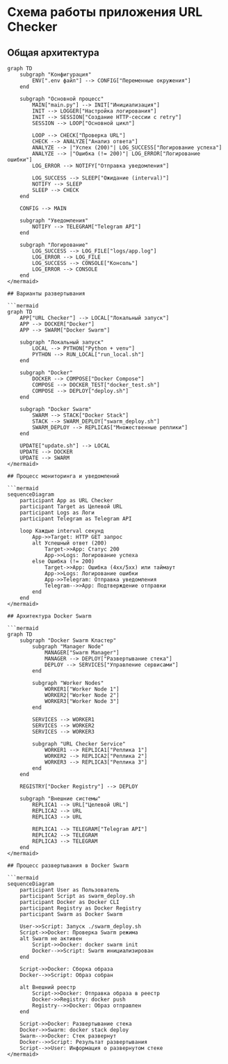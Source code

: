 # Схема работы приложения URL Checker

## Общая архитектура

```mermaid
graph TD
    subgraph "Конфигурация"
        ENV[".env файл"] --> CONFIG["Переменные окружения"]
    end

    subgraph "Основной процесс"
        MAIN["main.py"] --> INIT["Инициализация"]
        INIT --> LOGGER["Настройка логирования"]
        INIT --> SESSION["Создание HTTP-сессии с retry"]
        SESSION --> LOOP["Основной цикл"]
        
        LOOP --> CHECK["Проверка URL"]
        CHECK --> ANALYZE["Анализ ответа"]
        ANALYZE --> |"Успех (200)"| LOG_SUCCESS["Логирование успеха"]
        ANALYZE --> |"Ошибка (!= 200)"| LOG_ERROR["Логирование ошибки"]
        LOG_ERROR --> NOTIFY["Отправка уведомления"]
        
        LOG_SUCCESS --> SLEEP["Ожидание (interval)"]
        NOTIFY --> SLEEP
        SLEEP --> CHECK
    end
    
    CONFIG --> MAIN
    
    subgraph "Уведомления"
        NOTIFY --> TELEGRAM["Telegram API"]
    end
    
    subgraph "Логирование"
        LOG_SUCCESS --> LOG_FILE["logs/app.log"]
        LOG_ERROR --> LOG_FILE
        LOG_SUCCESS --> CONSOLE["Консоль"]
        LOG_ERROR --> CONSOLE
    end
</mermaid>

## Варианты развертывания

```mermaid
graph TD
    APP["URL Checker"] --> LOCAL["Локальный запуск"]
    APP --> DOCKER["Docker"]
    APP --> SWARM["Docker Swarm"]
    
    subgraph "Локальный запуск"
        LOCAL --> PYTHON["Python + venv"]
        PYTHON --> RUN_LOCAL["run_local.sh"]
    end
    
    subgraph "Docker"
        DOCKER --> COMPOSE["Docker Compose"]
        COMPOSE --> DOCKER_TEST["docker_test.sh"]
        COMPOSE --> DEPLOY["deploy.sh"]
    end
    
    subgraph "Docker Swarm"
        SWARM --> STACK["Docker Stack"]
        STACK --> SWARM_DEPLOY["swarm_deploy.sh"]
        SWARM_DEPLOY --> REPLICAS["Множественные реплики"]
    end
    
    UPDATE["update.sh"] --> LOCAL
    UPDATE --> DOCKER
    UPDATE --> SWARM
</mermaid>

## Процесс мониторинга и уведомлений

```mermaid
sequenceDiagram
    participant App as URL Checker
    participant Target as Целевой URL
    participant Logs as Логи
    participant Telegram as Telegram API
    
    loop Каждые interval секунд
        App->>Target: HTTP GET запрос
        alt Успешный ответ (200)
            Target->>App: Статус 200
            App->>Logs: Логирование успеха
        else Ошибка (!= 200)
            Target->>App: Ошибка (4xx/5xx) или таймаут
            App->>Logs: Логирование ошибки
            App->>Telegram: Отправка уведомления
            Telegram-->>App: Подтверждение отправки
        end
    end
</mermaid>

## Архитектура Docker Swarm

```mermaid
graph TD
    subgraph "Docker Swarm Кластер"
        subgraph "Manager Node"
            MANAGER["Swarm Manager"]
            MANAGER --> DEPLOY["Развертывание стека"]
            DEPLOY --> SERVICES["Управление сервисами"]
        end
        
        subgraph "Worker Nodes"
            WORKER1["Worker Node 1"]
            WORKER2["Worker Node 2"]
            WORKER3["Worker Node 3"]
        end
        
        SERVICES --> WORKER1
        SERVICES --> WORKER2
        SERVICES --> WORKER3
        
        subgraph "URL Checker Service"
            WORKER1 --> REPLICA1["Реплика 1"]
            WORKER2 --> REPLICA2["Реплика 2"]
            WORKER3 --> REPLICA3["Реплика 3"]
        end
    end
    
    REGISTRY["Docker Registry"] --> DEPLOY
    
    subgraph "Внешние системы"
        REPLICA1 --> URL["Целевой URL"]
        REPLICA2 --> URL
        REPLICA3 --> URL
        
        REPLICA1 --> TELEGRAM["Telegram API"]
        REPLICA2 --> TELEGRAM
        REPLICA3 --> TELEGRAM
    end
</mermaid>

## Процесс развертывания в Docker Swarm

```mermaid
sequenceDiagram
    participant User as Пользователь
    participant Script as swarm_deploy.sh
    participant Docker as Docker CLI
    participant Registry as Docker Registry
    participant Swarm as Docker Swarm
    
    User->>Script: Запуск ./swarm_deploy.sh
    Script->>Docker: Проверка Swarm режима
    alt Swarm не активен
        Script->>Docker: docker swarm init
        Docker-->>Script: Swarm инициализирован
    end
    
    Script->>Docker: Сборка образа
    Docker-->>Script: Образ собран
    
    alt Внешний реестр
        Script->>Docker: Отправка образа в реестр
        Docker->>Registry: docker push
        Registry-->>Docker: Образ отправлен
    end
    
    Script->>Docker: Развертывание стека
    Docker->>Swarm: docker stack deploy
    Swarm-->>Docker: Стек развернут
    Docker-->>Script: Результат развертывания
    Script-->>User: Информация о развернутом стеке
</mermaid>
